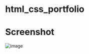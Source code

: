 # html_css_portfolio

# Screenshot
![image](https://user-images.githubusercontent.com/55937548/71135306-b3547a80-2244-11ea-9438-d974e11e9876.png)
